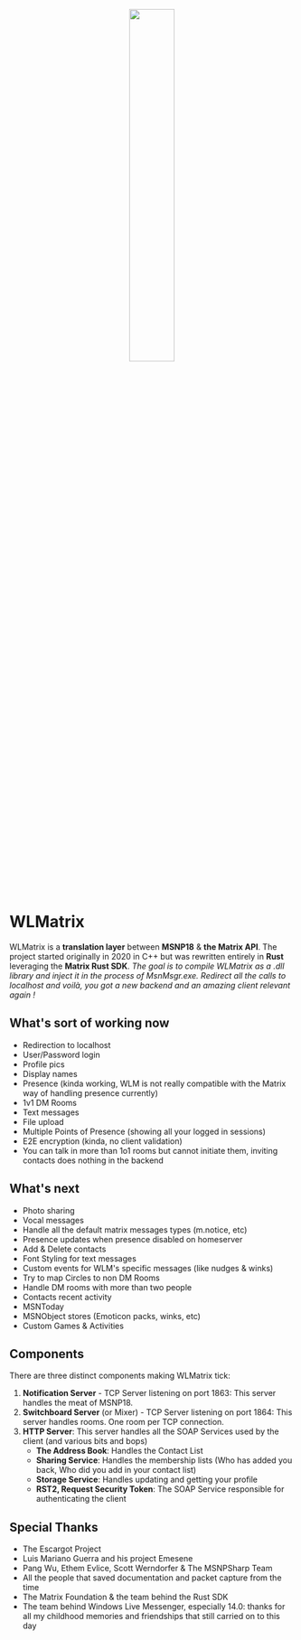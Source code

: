 <p align="center">
<img src="https://github.com/aeoncl/wlmatrix-rust/assets/48886723/cbbb6462-6118-4dc6-b7dc-2d69c6472d4e"  width="40%" />
</p>

# WLMatrix
WLMatrix is a **translation layer** between **MSNP18** & **the Matrix API**. The project started originally in 2020 in C++ but was rewritten entirely in **Rust** leveraging the **Matrix Rust SDK**.
*The goal is to compile WLMatrix as a .dll library and inject it in the process of MsnMsgr.exe. Redirect all the calls to localhost and voilà, you got a new backend and an amazing client relevant again !*
## What's sort of working now
 - Redirection to localhost
 - User/Password login
 - Profile pics
 - Display names
 - Presence (kinda working, WLM is not really compatible with the Matrix way of handling presence currently)
 - 1v1 DM Rooms
 - Text messages
 - File upload
 - Multiple Points of Presence (showing all your logged in sessions)
 - E2E encryption (kinda, no client validation)
 - You can talk in more than 1o1 rooms but cannot initiate them, inviting contacts does nothing in the backend

## What's next
 - Photo sharing
 - Vocal messages
 - Handle all the default matrix messages types (m.notice, etc)
 - Presence updates when presence disabled on homeserver
 - Add & Delete contacts
 - Font Styling for text messages
 - Custom events for WLM's specific messages (like nudges & winks)
 - Try to map Circles to non DM Rooms
 - Handle DM rooms with more than two people
 - Contacts recent activity
 - MSNToday
 - MSNObject stores (Emoticon packs, winks, etc)
 - Custom Games & Activities

## Components
There are three distinct components making WLMatrix tick:

 1. **Notification Server** - TCP Server listening on port 1863: This server handles the meat of MSNP18.
 2. **Switchboard Server** (or Mixer) - TCP Server listening on port 1864: This server handles rooms. One room per TCP connection.
 3. **HTTP Server**: This server handles all the SOAP Services used by the client (and various bits and bops)
	 - **The Address Book**: Handles the Contact List
	 - **Sharing Service**: Handles the membership lists (Who has added you back, Who did you add in your contact list)
	 - **Storage Service**: Handles updating and getting your profile
	 - **RST2, Request Security Token**: The SOAP Service responsible for authenticating the client

## Special Thanks
 - The Escargot Project
 - Luis Mariano Guerra and his project Emesene
 - Pang Wu, Ethem Evlice, Scott Werndorfer & The MSNPSharp Team 
 - All the people that saved documentation and packet capture from the time
 - The Matrix Foundation & the team behind the Rust SDK
 - The team behind Windows Live Messenger, especially 14.0: thanks for all my childhood memories and friendships that still carried on to this day

